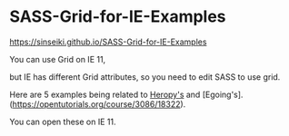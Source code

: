 # SASS-Grid-for-IE-Examples

https://sinseiki.github.io/SASS-Grid-for-IE-Examples

You can use Grid on IE 11,

but IE has different Grid attributes, so you need to edit SASS to use grid.

Here are 5 examples being related to [Heropy's](https://www.fastcampus.co.kr/dev_online_react) and [Egoing's].(https://opentutorials.org/course/3086/18322).

You can open these on IE 11.

